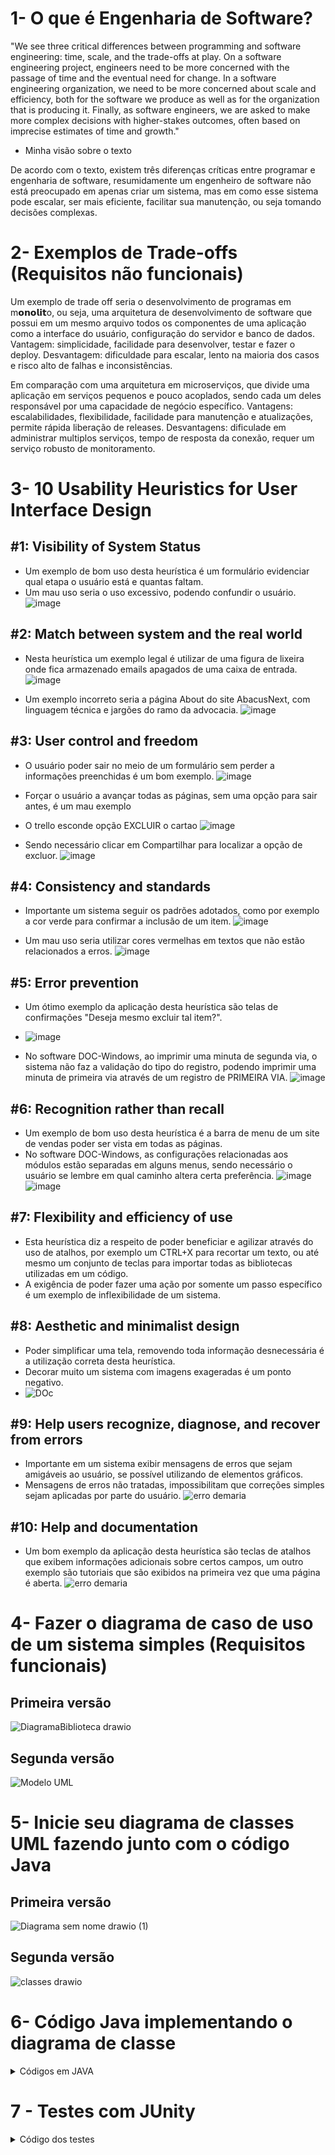 # 1- O que é Engenharia de Software?

"We see three critical differences between programming and software engineering: time, scale, and the trade-offs at play. On a software engineering project, 
engineers need to be more concerned with the passage of time and the eventual need for change. In a software engineering organization, we need to be more concerned about scale and efficiency, 
both for the software we produce as well as for the organization that is producing it. Finally, as software engineers, we are asked to make more complex decisions with higher-stakes outcomes,
often based on imprecise estimates of time and growth."

- Minha visão sobre o texto

De acordo com o texto, existem três diferenças críticas entre programar e engenharia de software, resumidamente um engenheiro de software não está preocupado em apenas criar um sistema,
mas em como esse sistema pode escalar, ser mais eficiente, facilitar sua manutenção, ou seja tomando decisões complexas.


# 2- Exemplos de Trade-offs (Requisitos não funcionais)

Um exemplo de trade off seria o desenvolvimento de programas em m𝗼𝗻𝗼𝗹𝗶𝘁o, ou seja, uma arquitetura de desenvolvimento de software que possui em um mesmo arquivo todos os componentes de uma aplicação como a interface do usuário, configuração do servidor e banco de dados.
Vantagem: simplicidade, facilidade para desenvolver, testar e fazer o deploy.
Desvantagem: dificuldade para escalar, lento na maioria dos casos e risco alto de falhas e inconsistências.

Em comparação com uma arquitetura em microserviços, que divide uma aplicação em serviços pequenos e pouco acoplados, sendo cada um deles responsável por uma capacidade de negócio específico.
Vantagens: escalabilidades, flexibilidade, facilidade para manutenção e atualizações, permite rápida liberação de releases.
Desvantagens: dificulade em administrar multiplos serviços, tempo de resposta da conexão, requer um serviço robusto de monitoramento.

# 3- 10 Usability Heuristics for User Interface Design
## #1: Visibility of System Status
- Um exemplo de bom uso desta heurística é um formulário evidenciar qual etapa o usuário está e quantas faltam.
- Um mau uso seria o uso excessivo, podendo confundir o usuário.
  ![image](https://github.com/gilvaneamaro/bertoti/assets/121205315/869ff34d-77bc-4a02-af23-f69bbbdc9e72)


## #2: Match between system and the real world
- Nesta heurística um exemplo legal é utilizar de uma figura de lixeira onde fica armazenado emails apagados de uma caixa de entrada.
  ![image](https://github.com/gilvaneamaro/bertoti/assets/121205315/c0142fff-c823-4bdb-8980-171415cb7998)

- Um exemplo incorreto seria a página About do site AbacusNext, com linguagem técnica e jargões do ramo da advocacia.
![image](https://github.com/gilvaneamaro/bertoti/assets/121205315/f2d5ea95-9524-44b6-bece-eaed437b2a70)

## #3: User control and freedom
- O usuário poder sair no meio de um formulário sem perder a informações preenchidas é um bom exemplo.
![image](https://github.com/gilvaneamaro/bertoti/assets/121205315/e2735d4d-1ca8-4978-b295-a3ccf103651c)

- Forçar o usuário a avançar todas as páginas, sem uma opção para sair antes, é um mau exemplo
- O trello esconde opção EXCLUIR o cartao
  ![image](https://github.com/gilvaneamaro/bertoti/assets/121205315/a7d586fe-eee3-4c10-bb5e-b15ce27a9c26)
- Sendo necessário clicar em Compartilhar para localizar a opção de excluor.
  ![image](https://github.com/gilvaneamaro/bertoti/assets/121205315/ac09986b-40ab-41df-9e39-a95f4610641b)


  
## #4: Consistency and standards
- Importante um sistema seguir os padrões adotados, como por exemplo a cor verde para confirmar a inclusão de um item.
  ![image](https://github.com/gilvaneamaro/bertoti/assets/121205315/803e16e8-aee5-40d0-b507-7cc78a89eca0)

- Um mau uso seria utilizar cores vermelhas em textos que não estão relacionados a erros.
  ![image](https://github.com/gilvaneamaro/bertoti/assets/121205315/4ebd9a5c-08cd-4113-a384-2db6490e0cbd)

  
## #5: Error prevention
- Um ótimo exemplo da aplicação desta heurística são telas de confirmações "Deseja mesmo excluir tal item?".
- ![image](https://github.com/gilvaneamaro/bertoti/assets/121205315/9a194a67-8656-4b29-8c69-29f58ae9deb2)

- No software DOC-Windows, ao imprimir uma minuta de segunda via, o sistema não faz a validação do tipo do registro, podendo imprimir uma minuta de primeira via através de um registro de PRIMEIRA VIA.
  ![image](https://github.com/gilvaneamaro/bertoti/assets/121205315/e886636e-5ce0-45dd-be2b-5b0d247956de)

  
## #6: Recognition rather than recall
- Um exemplo de bom uso desta heurística é a barra de menu de um site de vendas poder ser vista em todas as páginas.
- No software DOC-Windows, as configurações relacionadas aos módulos estão separadas em alguns menus, sendo necessário o usuário se lembre em qual caminho altera certa preferência.
  ![image](https://github.com/gilvaneamaro/bertoti/assets/121205315/5d2a862f-e9f8-456a-9259-b5fa3dec160d)
  ![image](https://github.com/gilvaneamaro/bertoti/assets/121205315/dc11ae3c-6e9d-4b55-9e67-6115e3cedeaa)


## #7: Flexibility and efficiency of use
- Esta heurística diz a respeito de poder beneficiar e agilizar através do uso de atalhos, por exemplo um CTRL+X para recortar um texto, ou até mesmo um conjunto de teclas para importar todas as bibliotecas utilizadas em um código.
- A exigência de poder fazer uma ação por somente um passo específico é um exemplo de inflexibilidade de um sistema.
  
## #8: Aesthetic and minimalist design
- Poder simplificar uma tela, removendo toda informação desnecessária é a utilização correta desta heurística.
- Decorar muito um sistema com imagens exageradas é um ponto negativo.
- ![DOc](https://github.com/gilvaneamaro/bertoti/assets/121205315/5e14c73d-aca4-4048-bf7e-74b8aabb338c)


  
## #9: Help users recognize, diagnose, and recover from errors
- Importante em um sistema exibir mensagens de erros que sejam amigáveis ao usuário, se possível utilizando de elementos gráficos.
- Mensagens de erros não tratadas, impossibilitam que correções simples sejam aplicadas por parte do usuário.
  ![erro demaria](https://github.com/gilvaneamaro/bertoti/assets/121205315/bed8cd36-af26-434f-8138-fc4308529392)

  
## #10: Help and documentation
- Um bom exemplo da aplicação desta heurística são teclas de atalhos que exibem informações adicionais sobre certos campos, um outro exemplo são tutoriais que são exibidos na primeira vez que uma página é aberta.
  ![erro demaria](https://github.com/gilvaneamaro/bertoti/assets/121205315/797bdea7-f251-4b29-9161-8ac3402f68a1)


# 4- Fazer o diagrama de caso de uso de um sistema simples (Requisitos funcionais) 
## Primeira versão
![DiagramaBiblioteca drawio](https://github.com/gilvaneamaro/bertoti/assets/121205315/58288615-5538-4a1b-9695-a0d0afd2f0ba)

## Segunda versão
![Modelo UML](https://github.com/gilvaneamaro/bertoti/assets/121205315/676de055-5a78-4795-ab68-798469903c66)


# 5- Inicie seu diagrama de classes UML fazendo junto com o código Java

## Primeira versão
![Diagrama sem nome drawio (1)](https://github.com/gilvaneamaro/bertoti/assets/121205315/d68a2372-394c-4e27-a935-8c7338562f1b)

## Segunda versão

![classes drawio](https://github.com/gilvaneamaro/bertoti/assets/121205315/2fd038e7-061a-4025-ba93-b37a5454b06d)


# 6- Código Java implementando o diagrama de classe

<details>
  <summary>Códigos em JAVA</summary>

- Classe Biblioteca
```
package entities;

import java.util.LinkedList;
import java.util.List;

public class Biblioteca {
	private String nome;
	private List<Livro> livros;
	private List<Funcionario> funcionarios;
		
	
	public Biblioteca() {
	}
	
	public Biblioteca(String nome, List<Livro> livros, List<Funcionario> funcionarios) {
		this.nome = nome;
		this.livros = livros;
		this.funcionarios = funcionarios;
	}


	public String getNome() {
		return nome;
	}

	public void setNome(String nome) {
		this.nome = nome;
	}

	public List<Livro> getLivros() {
		return livros;
	}


	public void setLivros(List<Livro> livros) {
		this.livros = livros;
	}


	public List<Funcionario> getUsuarios() {
		return funcionarios;
	}


	public void setUsuarios(List<Funcionario> funcionarios) {
		this.funcionarios = funcionarios;
	}
	
	
	public List<Livro> buscarLivros(String nomeDoLivro){
		
		List<Livro> livrosEncontrados = new LinkedList<Livro>();
	
		
		for(Livro livro: livros) {
			if(livro.getNome().startsWith(nomeDoLivro)) {
				livrosEncontrados.add(livro);
			}
		}
				
		return livrosEncontrados;
	}
	
	
	public void addFuncionario(Funcionario funcionario) {
		funcionarios.add(funcionario);
		
	}

	@Override
	public String toString() {
		return "nome: " 
				+ nome 
				+ "\npossui os livros: " 
				+ livros 
				+ ",\nos funcionarios são: " 
				+ funcionarios;
	}
}

```
- Classe Funcionario
```
package entities;

public class Funcionario {	
	private String nome;
	private String cpf;
	private Integer id;
	
	public Funcionario(String nome, String cpf, Integer id) {
		this.nome = nome;
		this.cpf = cpf;
		this.id = id;
	}

	public String getNome() {
		return nome;
	}

	public void setNome(String nome) {
		this.nome = nome;
	}

	public String getCpf() {
		return cpf;
	}

	public void setCpf(String cpf) {
		this.cpf = cpf;
	}

	public Integer getId() {
		return id;
	}
}

```

- Classe Livros
  
```
package entities;

public class Livros {
	private String nome;
	private Integer id;
	
	public Livros(String nome, Integer id) {
		this.nome = nome;
		this.id = id;
	}

	public String getNome() {
		return nome;
	}

	public void setNome(String nome) {
		this.nome = nome;
	}

	public Integer getId() {
		return id;
	}

	public void setId(Integer id) {
		this.id = id;
	}
}


```

</details>

# 7 - Testes com JUnity

<details>
<summary>Código dos testes</summary>

```
package utils;

import static org.junit.jupiter.api.Assertions.*;

import java.util.LinkedList;
import java.util.List;

import org.junit.jupiter.api.Test;

import entities.Biblioteca;
import entities.Funcionario;
import entities.Livro;

class Teste {

	@Test
	void testBusca() {
			
			List<Livro> listaLivros = new LinkedList<Livro>();
			
			listaLivros.add(new Livro("Harry Potter e a pedra filosofal", "Rocco", "JK Rowling", "Aventura", 1997));
			listaLivros.add(new Livro("Harry Potter e a camara secreta", "Rocco", "JK Rowling", "Aventura", 1998));
			listaLivros.add(new Livro("Harry Potter e o prisioneiro de azkabhan", "Rocco", "JK Rowling", "Aventura", 1999));
			listaLivros.add(new Livro("Harry Potter e o calice de fogo", "Rocco", "JK Rowling", "Aventura", 2000));
			listaLivros.add(new Livro("Harry Potter e a ordem da fenix", "Rocco", "JK Rowling", "Aventura", 2003));
			listaLivros.add(new Livro("Harry Potter e o enigma do principe", "Rocco", "JK Rowling", "Aventura", 2005));
			listaLivros.add(new Livro("Harry Potter e as relíquias da morte", "Rocco", "JK Rowling", "Aventura", 2007));

			List<Funcionario> listaFuncionario = new LinkedList<Funcionario>();
			
			listaFuncionario.add(new Funcionario("Jorge Books","132.456.789-00","Bibliotecario"));
			listaFuncionario.add(new Funcionario("Pedrinho do TI","132.456.789-00","Analista de suporte"));
			
			Biblioteca lib = new Biblioteca("Biblioteca central",listaLivros,listaFuncionario);
			
			assertEquals(lib.buscarLivros("Harry Potter").size(),7 );

	}
	@Test
	void testNome() {
		
			List<Livro> listaLivros = new LinkedList<Livro>();
			
			listaLivros.add(new Livro("Harry Potter e a pedra filosofal", "Rocco", "JK Rowling", "Aventura", 1997));
			listaLivros.add(new Livro("Harry Potter e a camara secreta", "Rocco", "JK Rowling", "Aventura", 1998));
			listaLivros.add(new Livro("Harry Potter e o prisioneiro de azkabhan", "Rocco", "JK Rowling", "Aventura", 1999));
			listaLivros.add(new Livro("Harry Potter e o calice de fogo", "Rocco", "JK Rowling", "Aventura", 2000));
			listaLivros.add(new Livro("Harry Potter e a ordem da fenix", "Rocco", "JK Rowling", "Aventura", 2003));
			listaLivros.add(new Livro("Harry Potter e o enigma do principe", "Rocco", "JK Rowling", "Aventura", 2005));
			listaLivros.add(new Livro("Harry Potter e as relíquias da morte", "Rocco", "JK Rowling", "Aventura", 2007));

			List<Funcionario> listaFuncionario = new LinkedList<Funcionario>();
			
			listaFuncionario.add(new Funcionario("Jorge Books","132.456.789-00","Bibliotecario"));
			listaFuncionario.add(new Funcionario("Pedrinho do TI","132.456.789-00","Analista de suporte"));
			
			Biblioteca lib = new Biblioteca("Biblioteca central",listaLivros,listaFuncionario);
			
			assertEquals(lib.getNome(), "Biblioteca central" );
	
		
	}

}

```
Livro eng de software - Ian Sommerville
